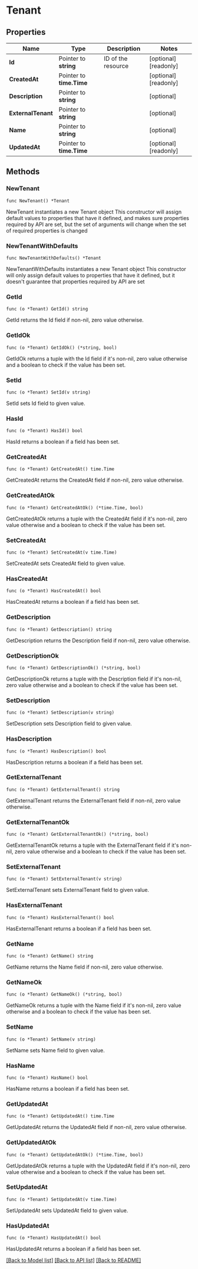 # Tenant

## Properties

Name | Type | Description | Notes
------------ | ------------- | ------------- | -------------
**Id** | Pointer to **string** | ID of the resource | [optional] [readonly] 
**CreatedAt** | Pointer to **time.Time** |  | [optional] [readonly] 
**Description** | Pointer to **string** |  | [optional] 
**ExternalTenant** | Pointer to **string** |  | [optional] 
**Name** | Pointer to **string** |  | [optional] 
**UpdatedAt** | Pointer to **time.Time** |  | [optional] [readonly] 

## Methods

### NewTenant

`func NewTenant() *Tenant`

NewTenant instantiates a new Tenant object
This constructor will assign default values to properties that have it defined,
and makes sure properties required by API are set, but the set of arguments
will change when the set of required properties is changed

### NewTenantWithDefaults

`func NewTenantWithDefaults() *Tenant`

NewTenantWithDefaults instantiates a new Tenant object
This constructor will only assign default values to properties that have it defined,
but it doesn't guarantee that properties required by API are set

### GetId

`func (o *Tenant) GetId() string`

GetId returns the Id field if non-nil, zero value otherwise.

### GetIdOk

`func (o *Tenant) GetIdOk() (*string, bool)`

GetIdOk returns a tuple with the Id field if it's non-nil, zero value otherwise
and a boolean to check if the value has been set.

### SetId

`func (o *Tenant) SetId(v string)`

SetId sets Id field to given value.

### HasId

`func (o *Tenant) HasId() bool`

HasId returns a boolean if a field has been set.

### GetCreatedAt

`func (o *Tenant) GetCreatedAt() time.Time`

GetCreatedAt returns the CreatedAt field if non-nil, zero value otherwise.

### GetCreatedAtOk

`func (o *Tenant) GetCreatedAtOk() (*time.Time, bool)`

GetCreatedAtOk returns a tuple with the CreatedAt field if it's non-nil, zero value otherwise
and a boolean to check if the value has been set.

### SetCreatedAt

`func (o *Tenant) SetCreatedAt(v time.Time)`

SetCreatedAt sets CreatedAt field to given value.

### HasCreatedAt

`func (o *Tenant) HasCreatedAt() bool`

HasCreatedAt returns a boolean if a field has been set.

### GetDescription

`func (o *Tenant) GetDescription() string`

GetDescription returns the Description field if non-nil, zero value otherwise.

### GetDescriptionOk

`func (o *Tenant) GetDescriptionOk() (*string, bool)`

GetDescriptionOk returns a tuple with the Description field if it's non-nil, zero value otherwise
and a boolean to check if the value has been set.

### SetDescription

`func (o *Tenant) SetDescription(v string)`

SetDescription sets Description field to given value.

### HasDescription

`func (o *Tenant) HasDescription() bool`

HasDescription returns a boolean if a field has been set.

### GetExternalTenant

`func (o *Tenant) GetExternalTenant() string`

GetExternalTenant returns the ExternalTenant field if non-nil, zero value otherwise.

### GetExternalTenantOk

`func (o *Tenant) GetExternalTenantOk() (*string, bool)`

GetExternalTenantOk returns a tuple with the ExternalTenant field if it's non-nil, zero value otherwise
and a boolean to check if the value has been set.

### SetExternalTenant

`func (o *Tenant) SetExternalTenant(v string)`

SetExternalTenant sets ExternalTenant field to given value.

### HasExternalTenant

`func (o *Tenant) HasExternalTenant() bool`

HasExternalTenant returns a boolean if a field has been set.

### GetName

`func (o *Tenant) GetName() string`

GetName returns the Name field if non-nil, zero value otherwise.

### GetNameOk

`func (o *Tenant) GetNameOk() (*string, bool)`

GetNameOk returns a tuple with the Name field if it's non-nil, zero value otherwise
and a boolean to check if the value has been set.

### SetName

`func (o *Tenant) SetName(v string)`

SetName sets Name field to given value.

### HasName

`func (o *Tenant) HasName() bool`

HasName returns a boolean if a field has been set.

### GetUpdatedAt

`func (o *Tenant) GetUpdatedAt() time.Time`

GetUpdatedAt returns the UpdatedAt field if non-nil, zero value otherwise.

### GetUpdatedAtOk

`func (o *Tenant) GetUpdatedAtOk() (*time.Time, bool)`

GetUpdatedAtOk returns a tuple with the UpdatedAt field if it's non-nil, zero value otherwise
and a boolean to check if the value has been set.

### SetUpdatedAt

`func (o *Tenant) SetUpdatedAt(v time.Time)`

SetUpdatedAt sets UpdatedAt field to given value.

### HasUpdatedAt

`func (o *Tenant) HasUpdatedAt() bool`

HasUpdatedAt returns a boolean if a field has been set.


[[Back to Model list]](../README.md#documentation-for-models) [[Back to API list]](../README.md#documentation-for-api-endpoints) [[Back to README]](../README.md)


